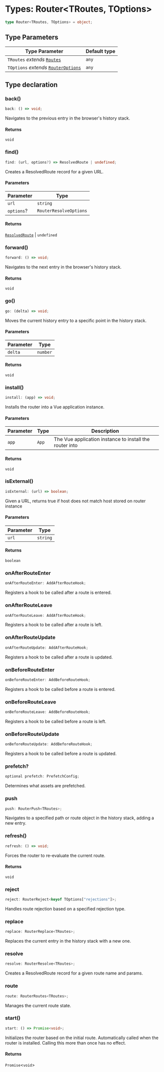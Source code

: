 # Types: Router\<TRoutes, TOptions\>

```ts
type Router<TRoutes, TOptions> = object;
```

## Type Parameters

| Type Parameter | Default type |
| ------ | ------ |
| `TRoutes` *extends* [`Routes`](Routes.md) | `any` |
| `TOptions` *extends* [`RouterOptions`](RouterOptions.md) | `any` |

## Type declaration

### back()

```ts
back: () => void;
```

Navigates to the previous entry in the browser's history stack.

#### Returns

`void`

### find()

```ts
find: (url, options?) => ResolvedRoute | undefined;
```

Creates a ResolvedRoute record for a given URL.

#### Parameters

| Parameter | Type |
| ------ | ------ |
| `url` | `string` |
| `options`? | `RouterResolveOptions` |

#### Returns

[`ResolvedRoute`](ResolvedRoute.md) \| `undefined`

### forward()

```ts
forward: () => void;
```

Navigates to the next entry in the browser's history stack.

#### Returns

`void`

### go()

```ts
go: (delta) => void;
```

Moves the current history entry to a specific point in the history stack.

#### Parameters

| Parameter | Type |
| ------ | ------ |
| `delta` | `number` |

#### Returns

`void`

### install()

```ts
install: (app) => void;
```

Installs the router into a Vue application instance.

#### Parameters

| Parameter | Type | Description |
| ------ | ------ | ------ |
| `app` | `App` | The Vue application instance to install the router into |

#### Returns

`void`

### isExternal()

```ts
isExternal: (url) => boolean;
```

Given a URL, returns true if host does not match host stored on router instance

#### Parameters

| Parameter | Type |
| ------ | ------ |
| `url` | `string` |

#### Returns

`boolean`

### onAfterRouteEnter

```ts
onAfterRouteEnter: AddAfterRouteHook;
```

Registers a hook to be called after a route is entered.

### onAfterRouteLeave

```ts
onAfterRouteLeave: AddAfterRouteHook;
```

Registers a hook to be called after a route is left.

### onAfterRouteUpdate

```ts
onAfterRouteUpdate: AddAfterRouteHook;
```

Registers a hook to be called after a route is updated.

### onBeforeRouteEnter

```ts
onBeforeRouteEnter: AddBeforeRouteHook;
```

Registers a hook to be called before a route is entered.

### onBeforeRouteLeave

```ts
onBeforeRouteLeave: AddBeforeRouteHook;
```

Registers a hook to be called before a route is left.

### onBeforeRouteUpdate

```ts
onBeforeRouteUpdate: AddBeforeRouteHook;
```

Registers a hook to be called before a route is updated.

### prefetch?

```ts
optional prefetch: PrefetchConfig;
```

Determines what assets are prefetched.

### push

```ts
push: RouterPush<TRoutes>;
```

Navigates to a specified path or route object in the history stack, adding a new entry.

### refresh()

```ts
refresh: () => void;
```

Forces the router to re-evaluate the current route.

#### Returns

`void`

### reject

```ts
reject: RouterReject<keyof TOptions["rejections"]>;
```

Handles route rejection based on a specified rejection type.

### replace

```ts
replace: RouterReplace<TRoutes>;
```

Replaces the current entry in the history stack with a new one.

### resolve

```ts
resolve: RouterResolve<TRoutes>;
```

Creates a ResolvedRoute record for a given route name and params.

### route

```ts
route: RouterRoutes<TRoutes>;
```

Manages the current route state.

### start()

```ts
start: () => Promise<void>;
```

Initializes the router based on the initial route. Automatically called when the router is installed. Calling this more than once has no effect.

#### Returns

`Promise`\<`void`\>
